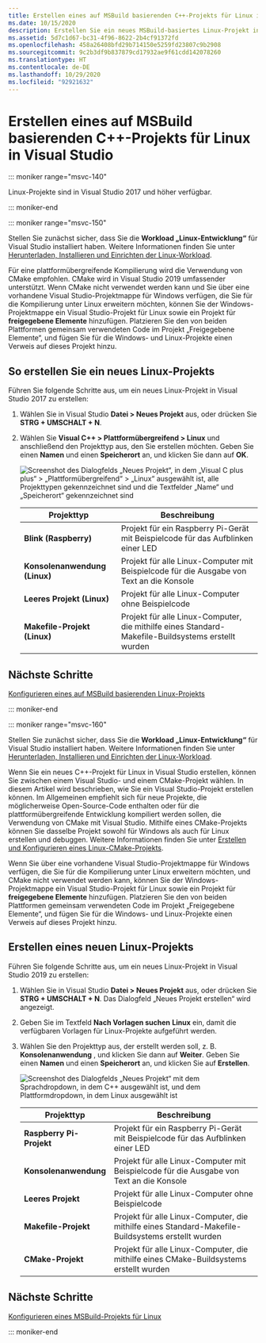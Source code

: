 ```yaml
---
title: Erstellen eines auf MSBuild basierenden C++-Projekts für Linux in Visual Studio
ms.date: 10/15/2020
description: Erstellen Sie ein neues MSBuild-basiertes Linux-Projekt in Visual Studio.
ms.assetid: 5d7c1d67-bc31-4f96-8622-2b4cf91372fd
ms.openlocfilehash: 458a26408bfd29b714150e5259fd23807c9b2908
ms.sourcegitcommit: 9c2b3df9b837879cd17932ae9f61cdd142078260
ms.translationtype: HT
ms.contentlocale: de-DE
ms.lasthandoff: 10/29/2020
ms.locfileid: "92921632"
---
```

# <a name="create-a-linux-msbuild-c-project-in-visual-studio"></a>Erstellen eines auf MSBuild basierenden C++-Projekts für Linux in Visual Studio

::: moniker range="msvc-140"

Linux-Projekte sind in Visual Studio 2017 und höher verfügbar.

::: moniker-end

::: moniker range="msvc-150"

Stellen Sie zunächst sicher, dass Sie die **Workload „Linux-Entwicklung“** für Visual Studio installiert haben. Weitere Informationen finden Sie unter [Herunterladen, Installieren und Einrichten der Linux-Workload](download-install-and-setup-the-linux-development-workload.md).

Für eine plattformübergreifende Kompilierung wird die Verwendung von CMake empfohlen. CMake wird in Visual Studio 2019 umfassender unterstützt. Wenn CMake nicht verwendet werden kann und Sie über eine vorhandene Visual Studio-Projektmappe für Windows verfügen, die Sie für die Kompilierung unter Linux erweitern möchten, können Sie der Windows-Projektmappe ein Visual Studio-Projekt für Linux sowie ein Projekt für **freigegebene Elemente** hinzufügen. Platzieren Sie den von beiden Plattformen gemeinsam verwendeten Code im Projekt „Freigegebene Elemente“, und fügen Sie für die Windows- und Linux-Projekte einen Verweis auf dieses Projekt hinzu.

## <a name="to-create-a-new-linux-project"></a>So erstellen Sie ein neues Linux-Projekts

Führen Sie folgende Schritte aus, um ein neues Linux-Projekt in Visual Studio 2017 zu erstellen:

1. Wählen Sie in Visual Studio **Datei > Neues Projekt** aus, oder drücken Sie **STRG + UMSCHALT + N**.
1. Wählen Sie **Visual C++ > Plattformübergreifend > Linux** und anschließend den Projekttyp aus, den Sie erstellen möchten. Geben Sie einen **Namen** und einen **Speicherort** an, und klicken Sie dann auf **OK**.

   ![Screenshot des Dialogfelds „Neues Projekt“, in dem „Visual C plus plus“ > „Plattformübergreifend“ > „Linux“ ausgewählt ist, alle Projekttypen gekennzeichnet sind und die Textfelder „Name“ und „Speicherort“ gekennzeichnet sind](media/newproject.png)

   | Projekttyp | Beschreibung |
   | ------------ | --- |
   | **Blink (Raspberry)** | Projekt für ein Raspberry Pi-Gerät mit Beispielcode für das Aufblinken einer LED |
   | **Konsolenanwendung (Linux)** | Projekt für alle Linux-Computer mit Beispielcode für die Ausgabe von Text an die Konsole |
   | **Leeres Projekt (Linux)** | Projekt für alle Linux-Computer ohne Beispielcode |
   | **Makefile-Projekt (Linux)** | Projekt für alle Linux-Computer, die mithilfe eines Standard-Makefile-Buildsystems erstellt wurden |

## <a name="next-steps"></a>Nächste Schritte

[Konfigurieren eines auf MSBuild basierenden Linux-Projekts](configure-a-linux-project.md)

::: moniker-end

::: moniker range="msvc-160"

Stellen Sie zunächst sicher, dass Sie die **Workload „Linux-Entwicklung“** für Visual Studio installiert haben. Weitere Informationen finden Sie unter [Herunterladen, Installieren und Einrichten der Linux-Workload](download-install-and-setup-the-linux-development-workload.md).

Wenn Sie ein neues C++-Projekt für Linux in Visual Studio erstellen, können Sie zwischen einem Visual Studio- und einem CMake-Projekt wählen. In diesem Artikel wird beschrieben, wie Sie ein Visual Studio-Projekt erstellen können. Im Allgemeinen empfiehlt sich für neue Projekte, die möglicherweise Open-Source-Code enthalten oder für die plattformübergreifende Entwicklung kompiliert werden sollen, die Verwendung von CMake mit Visual Studio. Mithilfe eines CMake-Projekts können Sie dasselbe Projekt sowohl für Windows als auch für Linux erstellen und debuggen. Weitere Informationen finden Sie unter [Erstellen und Konfigurieren eines Linux-CMake-Projekts](cmake-linux-project.md).

Wenn Sie über eine vorhandene Visual Studio-Projektmappe für Windows verfügen, die Sie für die Kompilierung unter Linux erweitern möchten, und CMake nicht verwendet werden kann, können Sie der Windows-Projektmappe ein Visual Studio-Projekt für Linux sowie ein Projekt für **freigegebene Elemente** hinzufügen. Platzieren Sie den von beiden Plattformen gemeinsam verwendeten Code im Projekt „Freigegebene Elemente“, und fügen Sie für die Windows- und Linux-Projekte einen Verweis auf dieses Projekt hinzu.

## <a name="create-a-new-linux-project"></a>Erstellen eines neuen Linux-Projekts

Führen Sie folgende Schritte aus, um ein neues Linux-Projekt in Visual Studio 2019 zu erstellen:

1. Wählen Sie in Visual Studio **Datei > Neues Projekt** aus, oder drücken Sie **STRG + UMSCHALT + N**. Das Dialogfeld „Neues Projekt erstellen“ wird angezeigt.
1. Geben Sie im Textfeld **Nach Vorlagen suchen** **Linux** ein, damit die verfügbaren Vorlagen für Linux-Projekte aufgeführt werden.
1. Wählen Sie den Projekttyp aus, der erstellt werden soll, z. B. **Konsolenanwendung** , und klicken Sie dann auf **Weiter**. Geben Sie einen **Namen** und einen **Speicherort** an, und klicken Sie auf **Erstellen**.

   ![Screenshot des Dialogfelds „Neues Projekt“ mit dem Sprachdropdown, in dem C++ ausgewählt ist, und dem Plattformdropdown, in dem Linux ausgewählt ist](media/newproject-vs2019.png)

   | Projekttyp | Beschreibung |
   | ------------ | --- |
   | **Raspberry Pi-Projekt** | Projekt für ein Raspberry Pi-Gerät mit Beispielcode für das Aufblinken einer LED |
   | **Konsolenanwendung** | Projekt für alle Linux-Computer mit Beispielcode für die Ausgabe von Text an die Konsole |
   | **Leeres Projekt** | Projekt für alle Linux-Computer ohne Beispielcode |
   | **Makefile-Projekt** | Projekt für alle Linux-Computer, die mithilfe eines Standard-Makefile-Buildsystems erstellt wurden |
   | **CMake-Projekt** | Projekt für alle Linux-Computer, die mithilfe eines CMake-Buildsystems erstellt wurden |

## <a name="next-steps"></a>Nächste Schritte

[Konfigurieren eines MSBuild-Projekts für Linux](configure-a-linux-project.md)

::: moniker-end
